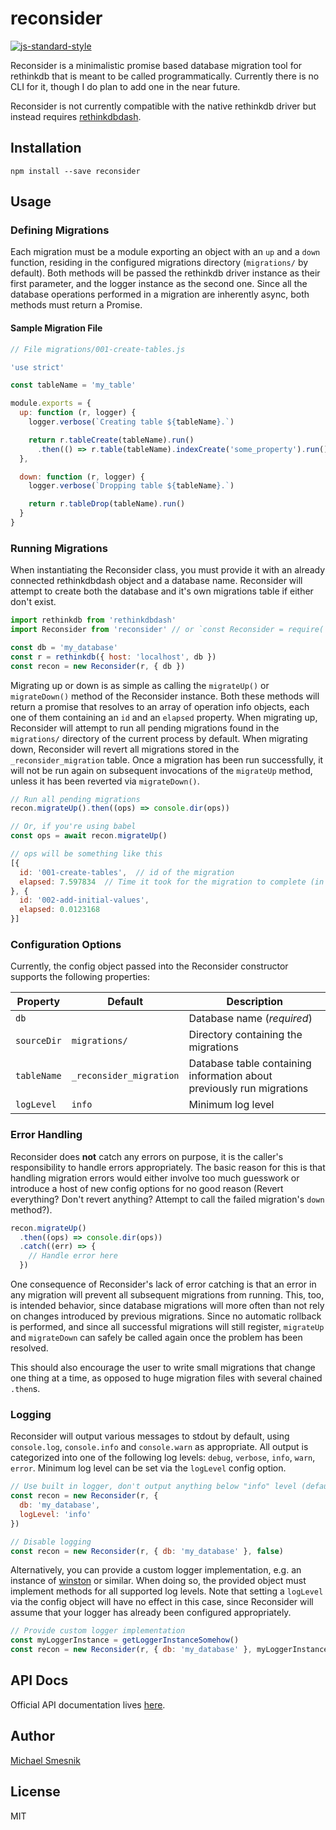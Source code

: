 # reconsider
[![js-standard-style](https://img.shields.io/badge/code%20style-standard-brightgreen.svg)](http://standardjs.com/)

Reconsider is a minimalistic promise based database migration tool for rethinkdb that is meant to be called programmatically. Currently there is no CLI for it, though I do plan to add one in the near future.

Reconsider is not currently compatible with the native rethinkdb driver but instead requires [rethinkdbdash](https://github.com/neumino/rethinkdbdash).

## Installation
```
npm install --save reconsider
```

## Usage
### Defining Migrations
Each migration must be a module exporting an object with an `up` and a `down` function, residing in the configured migrations directory (`migrations/` by default). Both methods will be passed the rethinkdb driver instance as their first parameter, and the logger instance as the second one. Since all the database operations performed in a migration are inherently async, both methods must return a Promise.

#### Sample Migration File
```js
// File migrations/001-create-tables.js

'use strict'

const tableName = 'my_table'

module.exports = {
  up: function (r, logger) {
    logger.verbose(`Creating table ${tableName}.`)

    return r.tableCreate(tableName).run()
      .then(() => r.table(tableName).indexCreate('some_property').run())
  },

  down: function (r, logger) {
    logger.verbose(`Dropping table ${tableName}.`)

    return r.tableDrop(tableName).run()
  }
}
```

### Running Migrations
When instantiating the Reconsider class, you must provide it with an already connected rethinkdbdash object and a database name. Reconsider will attempt to create both the database and it's own migrations table if either don't exist.

```js
import rethinkdb from 'rethinkdbdash'
import Reconsider from 'reconsider' // or `const Reconsider = require('reconsider').default`

const db = 'my_database'
const r = rethinkdb({ host: 'localhost', db })
const recon = new Reconsider(r, { db })
```

Migrating up or down is as simple as calling the `migrateUp()` or `migrateDown()` method of the Reconsider instance. Both these methods will return a promise that resolves to an array of operation info objects, each one of them containing an `id` and an `elapsed` property.
When migrating up, Reconsider will attempt to run all pending migrations found in the `migrations/` directory of the current process by default. When migrating down, Reconsider will revert all migrations stored in the `_reconsider_migration` table.
Once a migration has been run successfully, it will not be run again on subsequent invocations of the `migrateUp` method, unless it has been reverted via `migrateDown()`.

```js
// Run all pending migrations
recon.migrateUp().then((ops) => console.dir(ops))

// Or, if you're using babel
const ops = await recon.migrateUp()

// ops will be something like this
[{
  id: '001-create-tables',  // id of the migration
  elapsed: 7.597834  // Time it took for the migration to complete (in seconds)
}, {
  id: '002-add-initial-values',
  elapsed: 0.0123168
}]
```

### Configuration Options
Currently, the config object passed into the Reconsider constructor supports the following properties:

| Property | Default | Description |
| --- | --- | --- |
| `db` |  | Database name (*required*)  |
| `sourceDir` | `migrations/` | Directory containing the migrations |
| `tableName` | `_reconsider_migration` | Database table containing information about previously run migrations |
| `logLevel` | `info` | Minimum log level |

### Error Handling
Reconsider does **not** catch any errors on purpose, it is the caller's responsibility to handle errors appropriately. The basic reason for this is that handling migration errors would either involve too much guesswork or introduce a host of new config options for no good reason (Revert everything? Don't revert anything? Attempt to call the failed migration's `down` method?).

```js
recon.migrateUp()
  .then((ops) => console.dir(ops))
  .catch((err) => {
    // Handle error here
  })
```

One consequence of Reconsider's lack of error catching is that an error in any migration will prevent all subsequent migrations from running. This, too, is intended behavior, since database migrations will more often than not rely on changes introduced by previous migrations. Since no automatic rollback is performed, and since all successful migrations will still register, `migrateUp` and `migrateDown` can safely be called again once the problem has been resolved.

This should also encourage the user to write small migrations that change one thing at a time, as opposed to huge migration files with several chained `.then`s.

### Logging
Reconsider will output various messages to stdout by default, using `console.log`, `console.info` and `console.warn` as appropriate. All output is categorized into one of the following log levels: `debug`, `verbose`, `info`, `warn`, `error`. Minimum log level can be set via the `logLevel` config option.

``` js
// Use built in logger, don't output anything below "info" level (default config)
const recon = new Reconsider(r, {
  db: 'my_database',
  logLevel: 'info'
})

// Disable logging
const recon = new Reconsider(r, { db: 'my_database' }, false)
```

Alternatively, you can provide a custom logger implementation, e.g. an instance of [winston](https://github.com/winstonjs/winston) or similar. When doing so, the provided object must implement methods for all supported log levels. Note that setting a `logLevel` via the config object will have no effect in this case, since Reconsider will assume that your logger has already been configured appropriately.

```js
// Provide custom logger implementation
const myLoggerInstance = getLoggerInstanceSomehow()
const recon = new Reconsider(r, { db: 'my_database' }, myLoggerInstance)
```

## API Docs
Official API documentation lives [here](https://daerion.github.io/reconsider).

## Author
[Michael Smesnik](https://github.com/daerion)

## License
MIT
